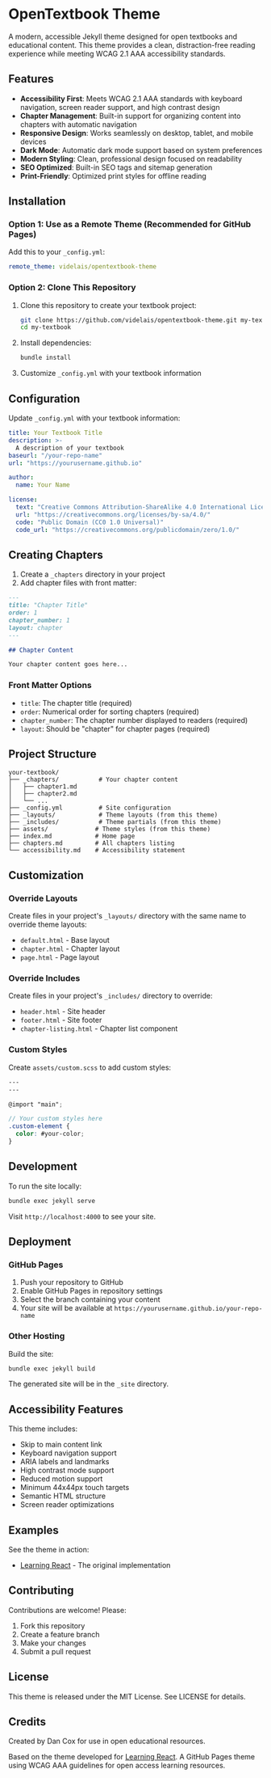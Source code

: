 # OpenTextbook Theme

A modern, accessible Jekyll theme designed for open textbooks and educational content. This theme provides a clean, distraction-free reading experience while meeting WCAG 2.1 AAA accessibility standards.

## Features

- **Accessibility First**: Meets WCAG 2.1 AAA standards with keyboard navigation, screen reader support, and high contrast design
- **Chapter Management**: Built-in support for organizing content into chapters with automatic navigation
- **Responsive Design**: Works seamlessly on desktop, tablet, and mobile devices
- **Dark Mode**: Automatic dark mode support based on system preferences
- **Modern Styling**: Clean, professional design focused on readability
- **SEO Optimized**: Built-in SEO tags and sitemap generation
- **Print-Friendly**: Optimized print styles for offline reading

## Installation

### Option 1: Use as a Remote Theme (Recommended for GitHub Pages)

Add this to your `_config.yml`:

```yaml
remote_theme: videlais/opentextbook-theme
```

### Option 2: Clone This Repository

1. Clone this repository to create your textbook project:

   ```bash
   git clone https://github.com/videlais/opentextbook-theme.git my-textbook
   cd my-textbook
   ```

2. Install dependencies:

   ```bash
   bundle install
   ```

3. Customize `_config.yml` with your textbook information

## Configuration

Update `_config.yml` with your textbook information:

```yaml
title: Your Textbook Title
description: >-
  A description of your textbook
baseurl: "/your-repo-name"
url: "https://yourusername.github.io"

author:
  name: Your Name

license:
  text: "Creative Commons Attribution-ShareAlike 4.0 International License"
  url: "https://creativecommons.org/licenses/by-sa/4.0/"
  code: "Public Domain (CC0 1.0 Universal)"
  code_url: "https://creativecommons.org/publicdomain/zero/1.0/"
```

## Creating Chapters

1. Create a `_chapters` directory in your project
2. Add chapter files with front matter:

```markdown
---
title: "Chapter Title"
order: 1
chapter_number: 1
layout: chapter
---

## Chapter Content

Your chapter content goes here...
```

### Front Matter Options

- `title`: The chapter title (required)
- `order`: Numerical order for sorting chapters (required)
- `chapter_number`: The chapter number displayed to readers (required)
- `layout`: Should be "chapter" for chapter pages (required)

## Project Structure

```tree
your-textbook/
├── _chapters/           # Your chapter content
│   ├── chapter1.md
│   ├── chapter2.md
│   └── ...
├── _config.yml          # Site configuration
├── _layouts/            # Theme layouts (from this theme)
├── _includes/           # Theme partials (from this theme)
├── assets/             # Theme styles (from this theme)
├── index.md            # Home page
├── chapters.md         # All chapters listing
└── accessibility.md    # Accessibility statement
```

## Customization

### Override Layouts

Create files in your project's `_layouts/` directory with the same name to override theme layouts:

- `default.html` - Base layout
- `chapter.html` - Chapter layout
- `page.html` - Page layout

### Override Includes

Create files in your project's `_includes/` directory to override:

- `header.html` - Site header
- `footer.html` - Site footer
- `chapter-listing.html` - Chapter list component

### Custom Styles

Create `assets/custom.scss` to add custom styles:

```scss
---
---

@import "main";

// Your custom styles here
.custom-element {
  color: #your-color;
}
```

## Development

To run the site locally:

```bash
bundle exec jekyll serve
```

Visit `http://localhost:4000` to see your site.

## Deployment

### GitHub Pages

1. Push your repository to GitHub
2. Enable GitHub Pages in repository settings
3. Select the branch containing your content
4. Your site will be available at `https://yourusername.github.io/your-repo-name`

### Other Hosting

Build the site:

```bash
bundle exec jekyll build
```

The generated site will be in the `_site` directory.

## Accessibility Features

This theme includes:

- Skip to main content link
- Keyboard navigation support
- ARIA labels and landmarks
- High contrast mode support
- Reduced motion support
- Minimum 44x44px touch targets
- Semantic HTML structure
- Screen reader optimizations

## Examples

See the theme in action:

- [Learning React](https://videlais.github.io/learning-react/) - The original implementation

## Contributing

Contributions are welcome! Please:

1. Fork this repository
2. Create a feature branch
3. Make your changes
4. Submit a pull request

## License

This theme is released under the MIT License. See LICENSE for details.

## Credits

Created by Dan Cox for use in open educational resources.

Based on the theme developed for [Learning React](https://github.com/videlais/learning-react). A GitHub Pages theme using WCAG AAA guidelines for open access learning resources.
